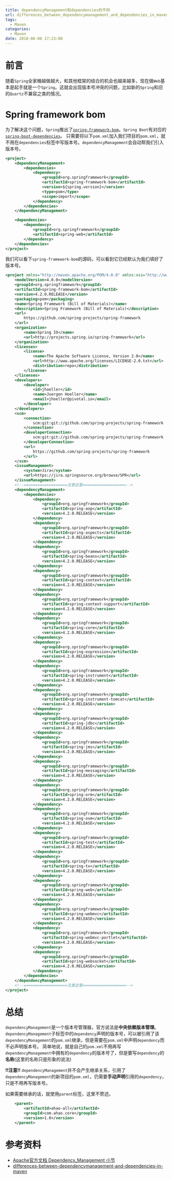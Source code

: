 ```yaml
---
title: dependencyManagement和dependencies的不同
url: differences_between_dependencymanagement_and_dependencies_in_maven
tags:
  - Maven
categories:
  - Maven
date: 2018-06-08 17:23:00
---
```


# 前言
随着`Spring`全家桶越做越大，和其他框架的结合的机会也越来越多，现在做`Web`基本是起手就是一个`Spring`。这就会出现版本号冲突的问题，比如新的`Spring`和旧的`Quartz`不兼容之类的情况。

<!-- more -->

# Spring framework bom
为了解决这个问题，`Spring`推出了[`spring-framework-bom`](https://mvnrepository.com/artifact/org.springframework/spring-framework-bom/4.2.0.RELEASE)。`Spring Boot`有对应的[`spring-boot-dependencies`](https://mvnrepository.com/artifact/org.springframework.boot/spring-boot-dependencies)。
只需要将以下`pom.xml`加入我们项目的`pom.xml`，就不用在`dependencies`标签中写版本号。`dependencyManagement`会自动帮我们引入版本号。
```xml
<project>
    <dependencyManagement>
        <dependencies>
            <dependency>
                <groupId>org.springframework</groupId>
                <artifactId>spring-framework-bom</artifactId>
                <version>${spring.version}</version>
                <type>pom</type>
                <scope>import</scope>
            </dependency>
        </dependencies>
    </dependencyManagement>

    <dependencies>
        <dependency>
            <groupId>org.springframework</groupId>
            <artifactId>spring-web</artifactId>
        </dependency>
    </dependencies>
</project>
```

我们可以看下`spring-framework-bom`的源码，可以看到它已经默认为我们填好了版本号。
```xml
<project xmlns="http://maven.apache.org/POM/4.0.0" xmlns:xsi="http://www.w3.org/2001/XMLSchema-instance" xsi:schemaLocation="http://maven.apache.org/POM/4.0.0 http://maven.apache.org/xsd/maven-4.0.0.xsd">
    <modelVersion>4.0.0</modelVersion>
    <groupId>org.springframework</groupId>
    <artifactId>spring-framework-bom</artifactId>
    <version>4.2.0.RELEASE</version>
    <packaging>pom</packaging>
    <name>Spring Framework (Bill of Materials)</name>
    <description>Spring Framework (Bill of Materials)</description>
    <url>
        https://github.com/spring-projects/spring-framework
    </url>
    <organization>
        <name>Spring IO</name>
        <url>http://projects.spring.io/spring-framework</url>
    </organization>
    <licenses>
        <license>
            <name>The Apache Software License, Version 2.0</name>
            <url>http://www.apache.org/licenses/LICENSE-2.0.txt</url>
            <distribution>repo</distribution>
        </license>
    </licenses>
    <developers>
        <developer>
            <id>jhoeller</id>
            <name>Juergen Hoeller</name>
            <email>jhoeller@pivotal.io</email>
        </developer>
    </developers>
    <scm>
        <connection>
            scm:git:git://github.com/spring-projects/spring-framework
        </connection>
        <developerConnection>
            scm:git:git://github.com/spring-projects/spring-framework
        </developerConnection>
        <url>
            https://github.com/spring-projects/spring-framework
        </url>
    </scm>
    <issueManagement>
        <system>Jira</system>
        <url>https://jira.springsource.org/browse/SPR</url>
    </issueManagement>
    <!--===================注意这里===================-->
    <dependencyManagement>
        <dependencies>
            <dependency>
                <groupId>org.springframework</groupId>
                <artifactId>spring-aop</artifactId>
                <version>4.2.0.RELEASE</version>
            </dependency>
            <dependency>
                <groupId>org.springframework</groupId>
                <artifactId>spring-aspects</artifactId>
                <version>4.2.0.RELEASE</version>
            </dependency>
            <dependency>
                <groupId>org.springframework</groupId>
                <artifactId>spring-beans</artifactId>
                <version>4.2.0.RELEASE</version>
            </dependency>
            <dependency>
                <groupId>org.springframework</groupId>
                <artifactId>spring-context</artifactId>
                <version>4.2.0.RELEASE</version>
            </dependency>
            <dependency>
                <groupId>org.springframework</groupId>
                <artifactId>spring-context-support</artifactId>
                <version>4.2.0.RELEASE</version>
            </dependency>
            <dependency>
                <groupId>org.springframework</groupId>
                <artifactId>spring-core</artifactId>
                <version>4.2.0.RELEASE</version>
            </dependency>
            <dependency>
                <groupId>org.springframework</groupId>
                <artifactId>spring-expression</artifactId>
                <version>4.2.0.RELEASE</version>
            </dependency>
            <dependency>
                <groupId>org.springframework</groupId>
                <artifactId>spring-instrument</artifactId>
                <version>4.2.0.RELEASE</version>
            </dependency>
            <dependency>
                <groupId>org.springframework</groupId>
                <artifactId>spring-instrument-tomcat</artifactId>
                <version>4.2.0.RELEASE</version>
            </dependency>
            <dependency>
                <groupId>org.springframework</groupId>
                <artifactId>spring-jdbc</artifactId>
                <version>4.2.0.RELEASE</version>
            </dependency>
            <dependency>
                <groupId>org.springframework</groupId>
                <artifactId>spring-jms</artifactId>
                <version>4.2.0.RELEASE</version>
            </dependency>
            <dependency>
                <groupId>org.springframework</groupId>
                <artifactId>spring-messaging</artifactId>
                <version>4.2.0.RELEASE</version>
            </dependency>
            <dependency>
                <groupId>org.springframework</groupId>
                <artifactId>spring-orm</artifactId>
                <version>4.2.0.RELEASE</version>
            </dependency>
            <dependency>
                <groupId>org.springframework</groupId>
                <artifactId>spring-oxm</artifactId>
                <version>4.2.0.RELEASE</version>
            </dependency>
            <dependency>
                <groupId>org.springframework</groupId>
                <artifactId>spring-test</artifactId>
                <version>4.2.0.RELEASE</version>
            </dependency>
            <dependency>
                <groupId>org.springframework</groupId>
                <artifactId>spring-tx</artifactId>
                <version>4.2.0.RELEASE</version>
            </dependency>
            <dependency>
                <groupId>org.springframework</groupId>
                <artifactId>spring-web</artifactId>
                <version>4.2.0.RELEASE</version>
            </dependency>
            <dependency>
                <groupId>org.springframework</groupId>
                <artifactId>spring-webmvc</artifactId>
                <version>4.2.0.RELEASE</version>
            </dependency>
            <dependency>
                <groupId>org.springframework</groupId>
                <artifactId>spring-webmvc-portlet</artifactId>
                <version>4.2.0.RELEASE</version>
            </dependency>
            <dependency>
                <groupId>org.springframework</groupId>
                <artifactId>spring-websocket</artifactId>
                <version>4.2.0.RELEASE</version>
            </dependency>
        </dependencies>
    </dependencyManagement>
    <!--===================注意这里===================-->
</project>
```

# 总结
`dependencyManagement`是一个版本号管理器，官方说法是**中央依赖版本管理**。
`dependencyManagement`子标签中的`dependency`声明的版本号，可以被引用了该`dependencyManagement`的`pom.xml`继承，但是需要在`pom.xml`中声明`dependency`而不必声明版本号。
简单地说，就是自己的`pom.xml`不用再写`dependencyManagement`中拥有的`dependency`的版本号了，但是要写`dependency`的**名称**(这里的名称只是形象的说法)

**!!注意!!**
`dependencyManagement`并不会产生继承关系，引用了`dependencyManagement`的新项目的`pom.xml`，仍需要**手动声明**引用的`dependency`，只是不用再写版本号。

如果需要继承的话，就使用`parent`标签，这里不赘述。
```xml
    <parent>
        <artifactId>ahao-all</artifactId>
        <groupId>com.ahao.core</groupId>
        <version>1.0</version>
    </parent>
```

# 参考资料
- [Apache官方文档 Dependency_Management 小节](
http://maven.apache.org/guides/introduction/introduction-to-dependency-mechanism.html#Dependency_Management)
- [differences-between-dependencymanagement-and-dependencies-in-maven](https://stackoverflow.com/questions/2619598)